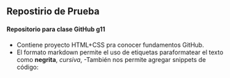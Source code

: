 ## Repostirio de Prueba
#### Repositorio para clase GitHub g11
- Contiene proyecto HTML+CSS pra conocer fundamentos GitHub.
- El formato markdown permite el uso de etiquetas paraformatear el texto como **negrita**, *cursiva*,
-También nos permite agregar snippets de código:
